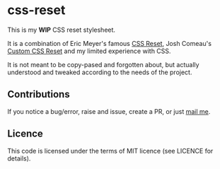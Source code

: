 # css-reset

This is my **WIP** CSS reset stylesheet.

It is a combination of Eric Meyer's famous [CSS Reset](https://meyerweb.com/eric/tools/css/reset/), Josh Comeau's [Custom CSS Reset](https://www.joshwcomeau.com/css/custom-css-reset/) and my limited experience with CSS.

It is not meant to be copy-pased and forgotten about, but actually understood and tweaked according to the needs of the project.

## Contributions

If you notice a bug/error, raise and issue, create a PR, or just [mail me](mailto:luka@ljudi.org). 

## Licence

This code is licensed under the terms of MIT licence (see LICENCE for details).
